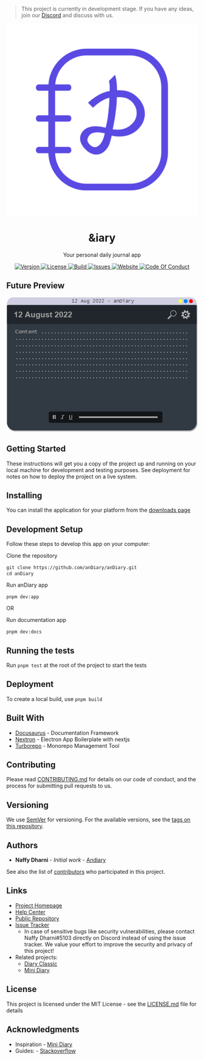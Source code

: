 > This project is currently in development stage. If you have any ideas, join our [Discord][discord] and discuss with us.

<p align="center">
<a href="#"><img src="app/renderer/public/images/logo.png" alt="logo" /></a>
</p>

<h1 align="center">&iary</h1>

<p align="center">Your personal daily journal app</p>

<p align="center">
<a href="https://github.com/anDiary/anDiary">
<img src="https://img.shields.io/github/package-json/v/anDiary/anDiary?style=for-the-badge" alt="Version">
</a>
<a href="https://raw.githubusercontent.com/anDiary/anDiary/main/LICENSE">
<img src="https://img.shields.io/github/license/anDiary/anDiary?style=for-the-badge" alt="License">
</a>
<a href="https://github.com/anDiary/anDiary/actions">
<img src="https://img.shields.io/github/workflow/status/anDiary/anDiary/Build?style=for-the-badge" alt="Build">
</a>
<a href="https://github.com/anDiary/anDiary/issues">
<img src="https://img.shields.io/github/issues/anDiary/anDiary?style=for-the-badge" alt="Issues">
</a>
<a href="https://anDiary.tk">
<img src="https://img.shields.io/website?style=for-the-badge&url=https%3A%2F%2FanDiary.tk" alt="Website">
</a>
<a href="https://github.com/anDiary/anDiary/blob/main/CODE_OF_CONDUCT.md">
<img src="https://img.shields.io/badge/Contributor%20Covenant-2.1-4baaaa.svg?style=for-the-badge" alt="Code Of Conduct">
</a>
</p>

## Future Preview

<p align="center">
<img src="images/home.png" alt="Future Preview">
</p>

## Getting Started

These instructions will get you a copy of the project up and running on your local machine for development and testing purposes. See deployment for notes on how to deploy the project on a live system.

## Installing

You can install the application for your platform from the [downloads page][download]

## Development Setup

Follow these steps to develop this app on your computer:

Clone the repository

```shell
git clone https://github.com/anDiary/anDiary.git
cd anDiary
```

Run anDiary app

```shell
pnpm dev:app
```

OR

Run documentation app

```shell
pnpm dev:docs
```

## Running the tests

Run `pnpm test` at the root of the project to start the tests

## Deployment

To create a local build, use `pnpm build`

## Built With

- [Docusaurus](https://docusaurus.io/) - Documentation Framework
- [Nextron](https://github.com/saltyshiomix/nextron) - Electron App Boilerplate with nextjs
- [Turborepo](https://turborepo.org/) - Monorepo Management Tool

## Contributing

Please read [CONTRIBUTING.md](CONTRIBUTING.md) for details on our code of conduct, and the process for submitting pull requests to us.

<!-- TODO: Add CONTRIBUTING.md file -->

## Versioning

We use [SemVer](http://semver.org/) for versioning. For the available versions, see the [tags on this repository][tags].

## Authors

- **Naffy Dharni** - _Initial work_ - [Andiary][andiary]

See also the list of [contributors][contributors] who participated in this project.

## Links

- [Project Homepage][homepage]
- [Help Center][docs]
- [Public Repository][repo]
- [Issue Tracker][issues]
  - In case of sensitive bugs like security vulnerabilities, please contact Naffy Dharni#5103 directly on Discord instead of using the issue tracker. We value your effort to improve the security and privacy of this project!
- Related projects:
  - [Diary Classic][classic-diary]
  - [Mini Diary](https://github.com/samuelmeuli/mini-diary)

## License

This project is licensed under the MIT License - see the [LICENSE.md](LICENSE.md) file for details

## Acknowledgments

<!-- * Hat tip to anyone whose code was used -->

- Inspiration - [Mini Diary](https://github.com/samuelmeuli/mini-diary)
- Guides: - [Stackoverflow](https://stackoverflow.com)
<!-- * etc -->

[homepage]: https://anDiary.tk
[download]: https://anDiary.tk/download
[issues]: https://github.com/anDiary/anDiary/issues
[tags]: https://github.com/anDiary/anDiary/tags
[andiary]: https://github.com/anDiary
[classic-diary]: https://github.com/naffydharni006/Diary
[docs]: https://help.anDiary.tk
[contributors]: https://github.com/anDiary/anDiary/contributors
[repo]: https://github.com/anDiary/anDiary
[discord]: https://discord.gg/BU4kQbBqAe
